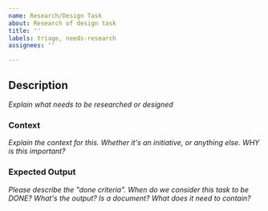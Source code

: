 ```yaml
---
name: Research/Design Task
about: Research of design task
title: ''
labels: triage, needs-research
assignees: ''

---
```


## Description

_Explain what needs to be researched or designed_

### Context

_Explain the context for this. Whether it's an initiative, or anything else. WHY is this important?_

### Expected Output 

_Please describe the "done criteria". When do we consider this task to be DONE? What's the output? Is a document? What does it need to contain?_
